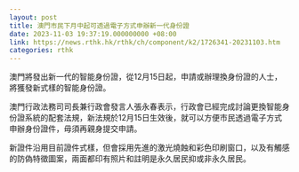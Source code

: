 ```yaml
---
layout: post
title: 澳門市民下月中起可透過電子方式申辦新一代身份證
date: 2023-11-03 19:37:19.000000000 +08:00
link: https://news.rthk.hk/rthk/ch/component/k2/1726341-20231103.htm
categories: rthk
---
```


澳門將發出新一代的智能身份證，從12月15日起，申請或辦理換身份證的人士，將獲發新式樣的智能身份證。

澳門行政法務司司長兼行政會發言人張永春表示，行政會已經完成討論更換智能身份證系統的配套法規，新法規於12月15日生效後，就可以方便市民透過電子方式申辦身份證件，毋須再親身提交申請。

新證件沿用目前證件式樣，但會採用先進的激光燒蝕和彩色印刷窗口，以及有觸感的防偽特徵圖案，兩面都印有照片和註明是永久居民抑或非永久居民。
